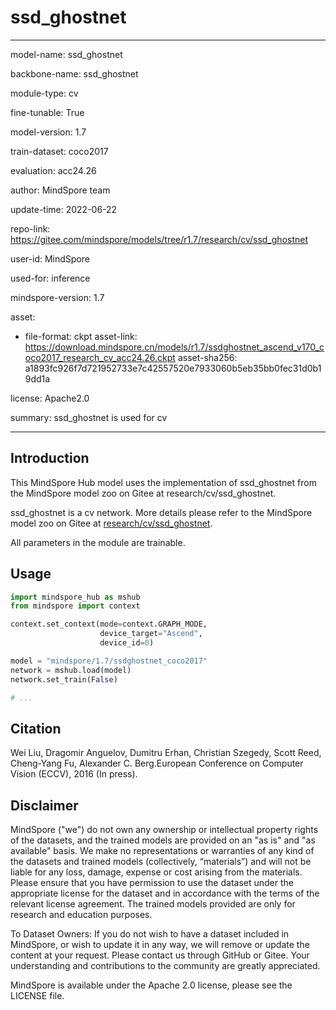 # ssd_ghostnet

---

model-name: ssd_ghostnet

backbone-name: ssd_ghostnet

module-type: cv

fine-tunable: True

model-version: 1.7

train-dataset: coco2017

evaluation: acc24.26

author: MindSpore team

update-time: 2022-06-22

repo-link: <https://gitee.com/mindspore/models/tree/r1.7/research/cv/ssd_ghostnet>

user-id: MindSpore

used-for: inference

mindspore-version: 1.7

asset:

-
    file-format: ckpt
    asset-link: <https://download.mindspore.cn/models/r1.7/ssdghostnet_ascend_v170_coco2017_research_cv_acc24.26.ckpt>
    asset-sha256: a1893fc926f7d721952733e7c42557520e7933060b5eb35bb0fec31d0b19dd1a

license: Apache2.0

summary: ssd_ghostnet is used for cv

---

## Introduction

This MindSpore Hub model uses the implementation of ssd_ghostnet from the MindSpore model zoo on Gitee at research/cv/ssd_ghostnet.

ssd_ghostnet is a cv network. More details please refer to the MindSpore model zoo on Gitee at [research/cv/ssd_ghostnet](https://gitee.com/mindspore/models/blob/r1.7/research/cv/ssd_ghostnet/README.md).

All parameters in the module are trainable.

## Usage

```python
import mindspore_hub as mshub
from mindspore import context

context.set_context(mode=context.GRAPH_MODE,
                    device_target="Ascend",
                    device_id=0)

model = "mindspore/1.7/ssdghostnet_coco2017"
network = mshub.load(model)
network.set_train(False)

# ...
```

## Citation

Wei Liu, Dragomir Anguelov, Dumitru Erhan, Christian Szegedy, Scott Reed, Cheng-Yang Fu, Alexander C. Berg.European Conference on Computer Vision (ECCV), 2016 (In press).

## Disclaimer

MindSpore ("we") do not own any ownership or intellectual property rights of the datasets, and the trained models are provided on an "as is" and "as available" basis. We make no representations or warranties of any kind of the datasets and trained models (collectively, “materials”) and will not be liable for any loss, damage, expense or cost arising from the materials. Please ensure that you have permission to use the dataset under the appropriate license for the dataset and in accordance with the terms of the relevant license agreement. The trained models provided are only for research and education purposes.

To Dataset Owners: If you do not wish to have a dataset included in MindSpore, or wish to update it in any way, we will remove or update the content at your request. Please contact us through GitHub or Gitee. Your understanding and contributions to the community are greatly appreciated.

MindSpore is available under the Apache 2.0 license, please see the LICENSE file.
